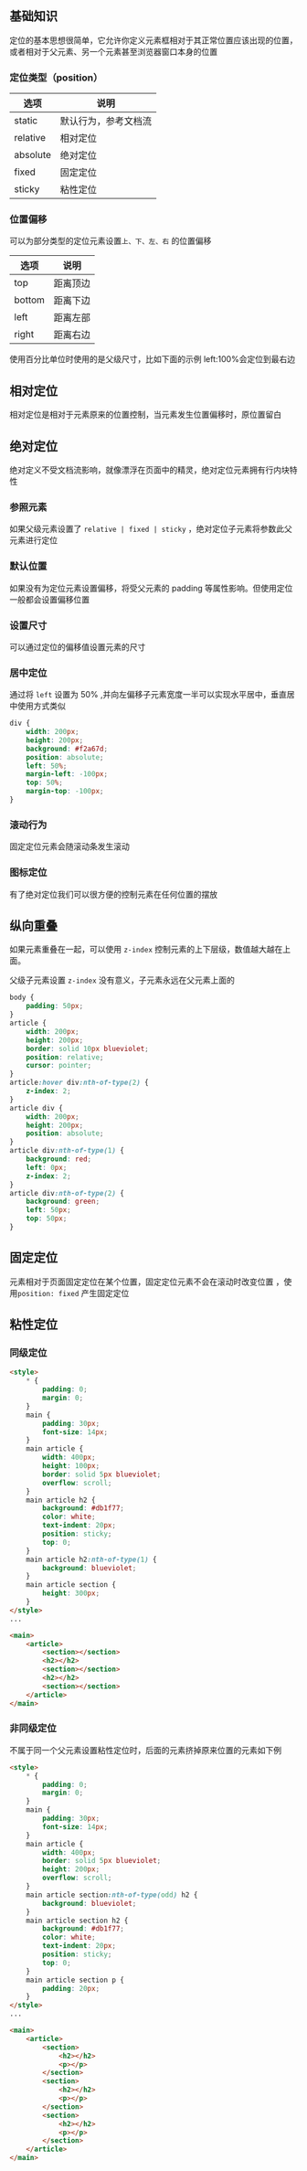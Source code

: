 ## 基础知识

定位的基本思想很简单，它允许你定义元素框相对于其正常位置应该出现的位置，或者相对于父元素、另一个元素甚至浏览器窗口本身的位置

### 定位类型（position）

| 选项     | 说明                 |
| -------- | -------------------- |
| static   | 默认行为，参考文档流 |
| relative | 相对定位             |
| absolute | 绝对定位             |
| fixed    | 固定定位             |
| sticky   | 粘性定位             |

### 位置偏移

可以为部分类型的定位元素设置`上、下、左、右` 的位置偏移

| 选项   | 说明     |
| ------ | -------- |
| top    | 距离顶边 |
| bottom | 距离下边 |
| left   | 距离左部 |
| right  | 距离右边 |

使用百分比单位时使用的是父级尺寸，比如下面的示例 left:100%会定位到最右边

## 相对定位

相对定位是相对于元素原来的位置控制，当元素发生位置偏移时，原位置留白

## 绝对定位

绝对定义不受文档流影响，就像漂浮在页面中的精灵，绝对定位元素拥有行内块特性

### 参照元素

如果父级元素设置了 `relative | fixed | sticky` ，绝对定位子元素将参数此父元素进行定位

### 默认位置

如果没有为定位元素设置偏移，将受父元素的 padding 等属性影响。但使用定位一般都会设置偏移位置

### 设置尺寸

可以通过定位的偏移值设置元素的尺寸

### 居中定位

通过将 `left` 设置为 50% ,并向左偏移子元素宽度一半可以实现水平居中，垂直居中使用方式类似

```css
div {
    width: 200px;
    height: 200px;
    background: #f2a67d;
    position: absolute;
    left: 50%;
    margin-left: -100px;
    top: 50%;
    margin-top: -100px;
}
```

### 滚动行为

固定定位元素会随滚动条发生滚动

### 图标定位

有了绝对定位我们可以很方便的控制元素在任何位置的摆放

## 纵向重叠

如果元素重叠在一起，可以使用 `z-index` 控制元素的上下层级，数值越大越在上面。

父级子元素设置 `z-index` 没有意义，子元素永远在父元素上面的

```css
body {
    padding: 50px;
}
article {
    width: 200px;
    height: 200px;
    border: solid 10px blueviolet;
    position: relative;
    cursor: pointer;
}
article:hover div:nth-of-type(2) {
    z-index: 2;
}
article div {
    width: 200px;
    height: 200px;
    position: absolute;
}
article div:nth-of-type(1) {
    background: red;
    left: 0px;
    z-index: 2;
}
article div:nth-of-type(2) {
    background: green;
    left: 50px;
    top: 50px;
}
```

## 固定定位

元素相对于页面固定定位在某个位置，固定定位元素不会在滚动时改变位置 ，使用`position: fixed` 产生固定定位

## 粘性定位

### 同级定位

```html
<style>
    * {
        padding: 0;
        margin: 0;
    }
    main {
        padding: 30px;
        font-size: 14px;
    }
    main article {
        width: 400px;
        height: 100px;
        border: solid 5px blueviolet;
        overflow: scroll;
    }
    main article h2 {
        background: #db1f77;
        color: white;
        text-indent: 20px;
        position: sticky;
        top: 0;
    }
    main article h2:nth-of-type(1) {
        background: blueviolet;
    }
    main article section {
        height: 300px;
    }
</style>
...

<main>
    <article>
        <section></section>
        <h2></h2>
        <section></section>
        <h2></h2>
        <section></section>
    </article>
</main>
```

### 非同级定位

不属于同一个父元素设置粘性定位时，后面的元素挤掉原来位置的元素如下例

```html
<style>
    * {
        padding: 0;
        margin: 0;
    }
    main {
        padding: 30px;
        font-size: 14px;
    }
    main article {
        width: 400px;
        border: solid 5px blueviolet;
        height: 200px;
        overflow: scroll;
    }
    main article section:nth-of-type(odd) h2 {
        background: blueviolet;
    }
    main article section h2 {
        background: #db1f77;
        color: white;
        text-indent: 20px;
        position: sticky;
        top: 0;
    }
    main article section p {
        padding: 20px;
    }
</style>
...

<main>
    <article>
        <section>
            <h2></h2>
            <p></p>
        </section>
        <section>
            <h2></h2>
            <p></p>
        </section>
        <section>
            <h2></h2>
            <p></p>
        </section>
    </article>
</main>
```
